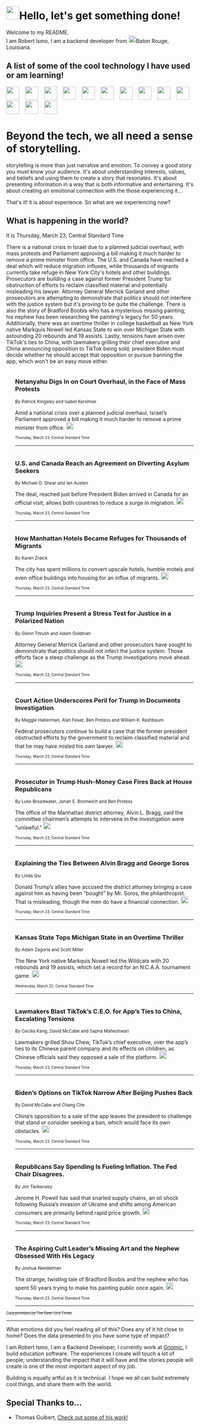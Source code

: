 <h1><img src="https://emojis.slackmojis.com/emojis/images/1643514375/3493/hot-coffee.gif?1643514375" width="35"/>Hello, let's get something done!</h1>

<p>Welcome to my README.<br/>
I am Robert Ismo, I am a backend developer from <img src="https://emojis.slackmojis.com/emojis/images/1638395689/50435/moulin_rouge.png?1638395689" width="20"/>Baton Rouge, Louisiana.</p>
<h2>A list of some of the cool technology I have used or am learning!</h2>
<p>
<img src="https://emojis.slackmojis.com/emojis/images/1643516091/21142/meow_bongotap.gif?1643516091" width="35" alt="">
<img src="https://img.shields.io/badge/Favorite%20Frontend%20Framework-SvelteKit-f83903" alt="">
<img src="https://img.shields.io/badge/Second%20Favorite-Vue-40b581" alt="">
<img src="https://img.shields.io/badge/Most%20Used%20Runtime-Nodejs-78b061" alt="">
<img src="https://emojis.slackmojis.com/emojis/images/1643517416/34482/fire.gif?1643517416" width="35" alt="">
<img src="https://img.shields.io/badge/Javascript%20But%20Better-Typescript-0078ca" alt="">
<img src="https://img.shields.io/badge/Favorite%20Language-Elixir-3e244d" alt="">
<img src="https://img.shields.io/badge/Containerize%20Everything-Docker-6ac9ef" alt="">
<img src="https://emojis.slackmojis.com/emojis/images/1643514596/5999/meow_party.gif?1643514596" width="35" alt="">
<img src="https://img.shields.io/badge/API%20Love%20Language-Graphql-de32a5" alt="">
<img src="https://img.shields.io/badge/Our%20Favorite%20Version%20Controller-Git-e94f33" alt="">
<img src="https://img.shields.io/badge/Favorite%20Database-Redis-d42d1d" alt="">
<img src="https://emojis.slackmojis.com/emojis/images/1643514559/5584/deployparrot.gif?1643514559" width="35" alt="">
<img src="https://img.shields.io/badge/Container%20Interstate-RabbitMQ-f66200" alt="">
<img src="https://img.shields.io/badge/Gotta%20Learn-Kubernetes-316adf" alt="">
<img src="https://img.shields.io/badge/Really%20Mature%20Now-WASM-654fef" alt="">
<img src="https://emojis.slackmojis.com/emojis/images/1666642497/61942/dance_vibe.gif?1666642497" width="35" alt="">
<img src="https://img.shields.io/badge/For%20My%20M1-ARM64-657d96" alt="">
<img src="https://img.shields.io/badge/Loving%20This%20So%20Much-TailwindCSS-17bcb5" alt="">
<img src="https://img.shields.io/badge/Cool%20Build%20Tool-Vite-f9cb24" alt="">
<img src="https://emojis.slackmojis.com/emojis/images/1669231376/62819/working-on-it.gif?1669231376" width="35" alt="">
<img src="https://img.shields.io/badge/Fun%20and%20Easy%20Database-MongoDB-5f8c49" alt="">
<img src="https://img.shields.io/badge/JS%20Life%20Support-NPM-c73737" alt="">
<img src="https://img.shields.io/badge/I%20Liked%20It-DynamoDB-0073b9" alt="">
<img src="https://emojis.slackmojis.com/emojis/images/1643514045/46/question.gif?1643514045" width="35" alt="">
<img src="https://img.shields.io/badge/cool-React-60d6f9" alt="">
<img src="https://img.shields.io/badge/Future%20Big%20Project-Lambda-f37e00" alt="">
<img src="https://img.shields.io/badge/NPM%20But%20Better-PNPM-f1aa07" alt="">
<img src="https://emojis.slackmojis.com/emojis/images/1643514943/9662/fbwow.gif?1643514943" width="35" alt="">
<img src="https://img.shields.io/badge/First%20Language-C-662079" alt="">
<img src="https://img.shields.io/badge/Where%20I%20Deploy%20Frontend-Vercel-000000" alt="">
<img src="https://img.shields.io/badge/Who%20Does%20not%20Want%20an%20App-Swift-f9492a" alt="">
<img src="https://emojis.slackmojis.com/emojis/images/1643514058/151/javascript.png?1643514058" width="35" alt="">
<img src="https://img.shields.io/badge/cool-Python-fbd542" alt="">
<img src="https://img.shields.io/badge/Favorite%20Something-Stripe-656cdc" alt="">
<img src="https://img.shields.io/badge/Of%20Course-HTML5-ed6327" alt="">
<img src="https://emojis.slackmojis.com/emojis/images/1660415405/60731/bomb.gif?1660415405" width="35" alt="">
<img src="https://img.shields.io/badge/hate-CSS-2964ec" alt="">
<img src="https://img.shields.io/badge/Learning-CircleCI-141215" alt="">
<img src="https://img.shields.io/badge/Learning-Rust-fbbb3b" alt="">
<img src="https://emojis.slackmojis.com/emojis/images/1660415397/60712/writing-hand.gif?1660415397" width="35" alt="">
<img src="https://img.shields.io/badge/Dev%20Browser%20of%20Choice-Firefox-cc4e26" alt="">
<img src="https://img.shields.io/badge/Recoverying%20From%20Windows-UNIX-1781e3" alt="">
<img src="https://img.shields.io/badge/LOVE-LogSeq-90c1c2" alt="">
<img src="https://emojis.slackmojis.com/emojis/images/1643514066/223/kirby.gif?1643514066" width="35" alt="">
<img src="https://img.shields.io/badge/Daily%20Driver-MacOS-e6e6e8" alt="">
<img src="https://img.shields.io/badge/Git%20Server-Github-000000" alt="">
<img src="https://img.shields.io/badge/enjoyable-EC2-f17428" alt="">
<img src="https://emojis.slackmojis.com/emojis/images/1643514239/2069/excited.gif?1643514239" width="35" alt="">
</p>
<h1>Beyond the tech, we all need a sense of storytelling.</h1>
<p>storytelling is more than just narrative and emotion. To convey a good story you must know your audience. It's about understanding interests, values, and beliefs and using them to create a story that resonates. It's about presenting information in a way that is both informative and entertaining. It's about creating an emotional connection with the those experiencing it...</p>
<p>That's it! it is about experience. So what are we experiencing now?</p>
<h2>What is happening in the world?</h2>
<p>It is Thursday, March 23, Central Standard Time</p>
<p>
There is a national crisis in Israel due to a planned judicial overhaul, with mass protests and Parliament approving a bill making it much harder to remove a prime minister from office. The U.S. and Canada have reached a deal which will reduce migration influxes, while thousands of migrants currently take refuge in New York City&#39;s hotels and other buildings. Prosecutors are building a case against former President Trump for obstruction of efforts to reclaim classified material and potentially misleading his lawyer. Attorney General Merrick Garland and other prosecutors are attempting to demonstrate that politics should not interfere with the justice system but it&#39;s proving to be quite the challenge. There is also the story of Bradford Boobis who has a mysterious missing painting; his nephew has been researching the painting&#39;s legacy for 50 years. Additionally, there was an overtime thriller in college basketball as New York native Markquis Nowell led Kansas State to win over Michigan State with astounding 20 rebounds and 19 assists. Lastly, tensions have arisen over TikTok&#39;s ties to China, with lawmakers grilling their chief executive and China announcing opposition to TikTok being sold; president Biden must decide whether he should accept that opposition or pursue banning the app, which won&#39;t be an easy move either.</p>
<ol>
<img src="https://img.shields.io/badge/-world-blue" alt="">
<h3>Netanyahu Digs In on Court Overhaul, in the Face of Mass Protests</h3>
<sub>By Patrick Kingsley and Isabel Kershner</sub>
<p>Amid a national crisis over a planned judicial overhaul, Israel’s Parliament approved a bill making it much harder to remove a prime minister from office.  <a href="https://nyti.ms/3JAPg7b"><img src="https://developer.nytimes.com/files/poweredby_nytimes_30b.png?v=1583354208352" height="20"></a></p>
<sub><sub>Thursday, March 23, Central Standard Time</sub></sub>
<hr/>
<img src="https://img.shields.io/badge/-us-blue" alt="">
<h3>U.S. and Canada Reach an Agreement on Diverting Asylum Seekers</h3>
<sub>By Michael D. Shear and Ian Austen</sub>
<p>The deal, reached just before President Biden arrived in Canada for an official visit, allows both countries to reduce a surge in migration.  <a href="https://nyti.ms/40xjxKM"><img src="https://developer.nytimes.com/files/poweredby_nytimes_30b.png?v=1583354208352" height="20"></a></p>
<sub><sub>Thursday, March 23, Central Standard Time</sub></sub>
<hr/>
<img src="https://img.shields.io/badge/-nyregion-blue" alt="">
<h3>How Manhattan Hotels Became Refuges for Thousands of Migrants</h3>
<sub>By Karen Zraick</sub>
<p>The city has spent millions to convert upscale hotels, humble motels and even office buildings into housing for an influx of migrants.  <a href="https://nyti.ms/3ZqYRU5"><img src="https://developer.nytimes.com/files/poweredby_nytimes_30b.png?v=1583354208352" height="20"></a></p>
<sub><sub>Thursday, March 23, Central Standard Time</sub></sub>
<hr/>
<img src="https://img.shields.io/badge/-us-blue" alt="">
<h3>Trump Inquiries Present a Stress Test for Justice in a Polarized Nation</h3>
<sub>By Glenn Thrush and Adam Goldman</sub>
<p>Attorney General Merrick Garland and other prosecutors have sought to demonstrate that politics should not infect the justice system. Those efforts face a steep challenge as the Trump investigations move ahead.  <a href="https://nyti.ms/3K1qcYb"><img src="https://developer.nytimes.com/files/poweredby_nytimes_30b.png?v=1583354208352" height="20"></a></p>
<sub><sub>Thursday, March 23, Central Standard Time</sub></sub>
<hr/>
<img src="https://img.shields.io/badge/-us-blue" alt="">
<h3>Court Action Underscores Peril for Trump in Documents Investigation</h3>
<sub>By Maggie Haberman, Alan Feuer, Ben Protess and William K. Rashbaum</sub>
<p>Federal prosecutors continue to build a case that the former president obstructed efforts by the government to reclaim classified material and that he may have misled his own lawyer.  <a href="https://nyti.ms/3TTIiPv"><img src="https://developer.nytimes.com/files/poweredby_nytimes_30b.png?v=1583354208352" height="20"></a></p>
<sub><sub>Thursday, March 23, Central Standard Time</sub></sub>
<hr/>
<img src="https://img.shields.io/badge/-nyregion-blue" alt="">
<h3>Prosecutor in Trump Hush-Money Case Fires Back at House Republicans</h3>
<sub>By Luke Broadwater, Jonah E. Bromwich and Ben Protess</sub>
<p>The office of the Manhattan district attorney, Alvin L. Bragg, said the committee chairmen’s attempts to intervene in the investigation were “unlawful.”  <a href="https://nyti.ms/4094W8H"><img src="https://developer.nytimes.com/files/poweredby_nytimes_30b.png?v=1583354208352" height="20"></a></p>
<sub><sub>Thursday, March 23, Central Standard Time</sub></sub>
<hr/>
<img src="https://img.shields.io/badge/-us-blue" alt="">
<h3>Explaining the Ties Between Alvin Bragg and George Soros</h3>
<sub>By Linda Qiu</sub>
<p>Donald Trump’s allies have accused the district attorney bringing a case against him as having been “bought” by Mr. Soros, the philanthropist. That is misleading, though the men do have a financial connection.  <a href="https://nyti.ms/3z2G5re"><img src="https://developer.nytimes.com/files/poweredby_nytimes_30b.png?v=1583354208352" height="20"></a></p>
<sub><sub>Thursday, March 23, Central Standard Time</sub></sub>
<hr/>
<img src="https://img.shields.io/badge/-sports-blue" alt="">
<h3>Kansas State Tops Michigan State in an Overtime Thriller</h3>
<sub>By Adam Zagoria and Scott Miller</sub>
<p>The New York native Markquis Nowell led the Wildcats with 20 rebounds and 19 assists, which set a record for an N.C.A.A. tournament game.  <a href="https://nyti.ms/3JEgwl7"><img src="https://developer.nytimes.com/files/poweredby_nytimes_30b.png?v=1583354208352" height="20"></a></p>
<sub><sub>Wednesday, March 22, Central Standard Time</sub></sub>
<hr/>
<img src="https://img.shields.io/badge/-technology-blue" alt="">
<h3>Lawmakers Blast TikTok’s C.E.O. for App’s Ties to China, Escalating Tensions</h3>
<sub>By Cecilia Kang, David McCabe and Sapna Maheshwari</sub>
<p>Lawmakers grilled Shou Chew, TikTok’s chief executive, over the app’s ties to its Chinese parent company and its effects on children, as Chinese officials said they opposed a sale of the platform.  <a href="https://nyti.ms/40nyNdq"><img src="https://developer.nytimes.com/files/poweredby_nytimes_30b.png?v=1583354208352" height="20"></a></p>
<sub><sub>Thursday, March 23, Central Standard Time</sub></sub>
<hr/>
<img src="https://img.shields.io/badge/-technology-blue" alt="">
<h3>Biden’s Options on TikTok Narrow After Beijing Pushes Back</h3>
<sub>By David McCabe and Chang Che</sub>
<p>China’s opposition to a sale of the app leaves the president to challenge that stand or consider seeking a ban, which would face its own obstacles.  <a href="https://nyti.ms/3FMdH0f"><img src="https://developer.nytimes.com/files/poweredby_nytimes_30b.png?v=1583354208352" height="20"></a></p>
<sub><sub>Thursday, March 23, Central Standard Time</sub></sub>
<hr/>
<img src="https://img.shields.io/badge/-us-blue" alt="">
<h3>Republicans Say Spending Is Fueling Inflation. The Fed Chair Disagrees.</h3>
<sub>By Jim Tankersley</sub>
<p>Jerome H. Powell has said that snarled supply chains, an oil shock following Russia’s invasion of Ukraine and shifts among American consumers are primarily behind rapid price growth.  <a href="https://nyti.ms/3TDNmHq"><img src="https://developer.nytimes.com/files/poweredby_nytimes_30b.png?v=1583354208352" height="20"></a></p>
<sub><sub>Thursday, March 23, Central Standard Time</sub></sub>
<hr/>
<img src="https://img.shields.io/badge/-special-series-blue" alt="">
<h3>The Aspiring Cult Leader’s Missing Art and the Nephew Obsessed With His Legacy</h3>
<sub>By Joshua Needelman</sub>
<p>The strange, twisting tale of Bradford Boobis and the nephew who has spent 50 years trying to make his painting public once again.  <a href="https://nyti.ms/3TEPpLp"><img src="https://developer.nytimes.com/files/poweredby_nytimes_30b.png?v=1583354208352" height="20"></a></p>
<sub><sub>Thursday, March 23, Central Standard Time</sub></sub>
<hr/>
</ol>
<a href="https://developer.nytimes.com"><sub><sub>Data provided by The New York Times</sub></sub></a>
<hr/>
<p>What emotions did you feel reading all of this? Does any of it hit close to home? Does the data presented to you have some type of impact?</p>
<p>I am Robert Ismo, I am a Backend Developer, I currently work at <a href="https://gnomic.education/">Gnomic</a>, I build education software. The experiences I create will touch a lot of people; understanding the impact that it will have and the stories people will create is one of the most important aspect of my job.</p>
<p>Building is equally artful as it is technical. I hope we all can build extremely cool things, and share them with the world.</p>
<h2>Special Thanks to...</h2>
<ul>
<li>Thomas Guibert, <a href="https://github.com/thmsgbrt/thmsgbrt">Check out some of his work!</a></li>
</ul>